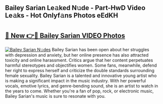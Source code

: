 ## Bailey Sarian Le𝚊ked N𝚞de - Part-HwD Video Le𝚊ks - Hot Onlyf𝚊ns Photos eEdKH

# <h2><a href="http://ac44424.deff.icu/?id=Bailey+Sarian">🔗 New 👉🔴 Bailey Sarian VIDEO Photos</a></h2>

[![Bailey Sarian N𝚞des](https://i.imgur.com/rIISA9y.gif)](http://ac44424.deff.icu/?id=Bailey+Sarian)
Bailey Sarian has been open about her struggles with depression and anxiety, but her online presence has also attracted toxicity and online harassment. Critics argue that her content perpetuates harmful stereotypes and objectifies women. Some fans, meanwhile, defend her right to express herself and criticize the double standards surrounding female sexuality. Bailey Sarian is a talented and innovative young artist who is making a significant impact in the music industry. With her powerful vocals, emotive lyrics, and genre-bending sound, she is an artist to watch in the years to come. Whether you're a fan of pop, rock, or electronic music, Bailey Sarian's music is sure to resonate with you.
